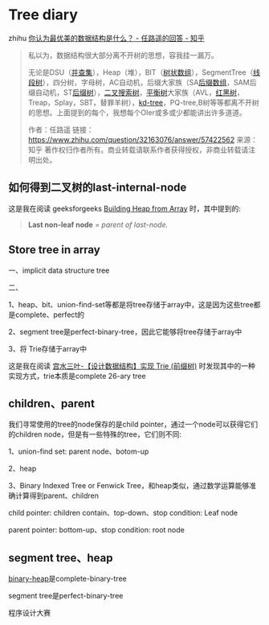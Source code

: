 # Tree diary

zhihu [你认为最优美的数据结构是什么？ - 任路遥的回答 - 知乎](https://www.zhihu.com/question/32163076/answer/57422562) 

> 私以为，数据结构很大部分离不开树的思想，容我挂一漏万。
>
> 无论是DSU（[并查集](https://www.zhihu.com/search?q=并查集&search_source=Entity&hybrid_search_source=Entity&hybrid_search_extra={"sourceType"%3A"answer"%2C"sourceId"%3A57422562})），Heap（堆），BIT（[树状数组](https://www.zhihu.com/search?q=树状数组&search_source=Entity&hybrid_search_source=Entity&hybrid_search_extra={"sourceType"%3A"answer"%2C"sourceId"%3A57422562})），SegmentTree（[线段树](https://www.zhihu.com/search?q=线段树&search_source=Entity&hybrid_search_source=Entity&hybrid_search_extra={"sourceType"%3A"answer"%2C"sourceId"%3A57422562})），四分树，字母树，AC自动机，后缀大家族（SA[后缀数组](https://www.zhihu.com/search?q=后缀数组&search_source=Entity&hybrid_search_source=Entity&hybrid_search_extra={"sourceType"%3A"answer"%2C"sourceId"%3A57422562})，SAM后缀自动机，ST[后缀树](https://www.zhihu.com/search?q=后缀树&search_source=Entity&hybrid_search_source=Entity&hybrid_search_extra={"sourceType"%3A"answer"%2C"sourceId"%3A57422562})），[二叉搜索树](https://www.zhihu.com/search?q=二叉搜索树&search_source=Entity&hybrid_search_source=Entity&hybrid_search_extra={"sourceType"%3A"answer"%2C"sourceId"%3A57422562})，[平衡树](https://www.zhihu.com/search?q=平衡树&search_source=Entity&hybrid_search_source=Entity&hybrid_search_extra={"sourceType"%3A"answer"%2C"sourceId"%3A57422562})大家族（AVL，[红黑树](https://www.zhihu.com/search?q=红黑树&search_source=Entity&hybrid_search_source=Entity&hybrid_search_extra={"sourceType"%3A"answer"%2C"sourceId"%3A57422562})，Treap，Splay，SBT，替罪羊树），[kd-tree](https://www.zhihu.com/search?q=kd-tree&search_source=Entity&hybrid_search_source=Entity&hybrid_search_extra={"sourceType"%3A"answer"%2C"sourceId"%3A57422562})，PQ-tree,B树等等都离不开树的思想。上面提到的每个，我想每个OIer或多或少都能讲出许多道道。
>
> 
>
> 作者：任路遥
> 链接：https://www.zhihu.com/question/32163076/answer/57422562
> 来源：知乎
> 著作权归作者所有。商业转载请联系作者获得授权，非商业转载请注明出处。



## 如何得到二叉树的last-internal-node

这是我在阅读 geeksforgeeks [Building Heap from Array](https://www.geeksforgeeks.org/building-heap-from-array/) 时，其中提到的:

> **Last non-leaf node** *= parent of last-node.*



## Store tree in array

一、implicit data structure tree

二、

1、heap、bit、union-find-set等都是将tree存储于array中，这是因为这些tree都是complete、perfect的

2、segment tree是perfect-binary-tree，因此它能够将tree存储于array中

3、将 Trie存储于array中

这是我在阅读 [宫水三叶-【设计数据结构】实现 Trie (前缀树)](https://mp.weixin.qq.com/s?__biz=MzU4NDE3MTEyMA==&mid=2247488490&idx=1&sn=db2998cb0e5f08684ee1b6009b974089&chksm=fd9cb8f5caeb31e3f7f67dba981d8d01a24e26c93ead5491edb521c988adc0798d8acb6f9e9d&token=1006889101&lang=zh_CN&scene=21#wechat_redirect) 时发现其中的一种实现方式，trie本质是complete 26-ary tree



## children、parent

我们寻常使用的tree的node保存的是child pointer，通过一个node可以获得它们的children node，但是有一些特殊的tree，它们则不同:

1、union-find set: parent node、botom-up

2、heap

3、Binary Indexed Tree or Fenwick Tree，和heap类似，通过数学运算能够准确计算得到parent、children





child pointer:  children contain、top-down、stop condition: Leaf node

parent pointer: bottom-up、stop condition: root node



## segment tree、heap



[binary-heap](https://en.wikipedia.org/wiki/Binary_heap)是complete-binary-tree

segment tree是perfect-binary-tree

程序设计大赛

